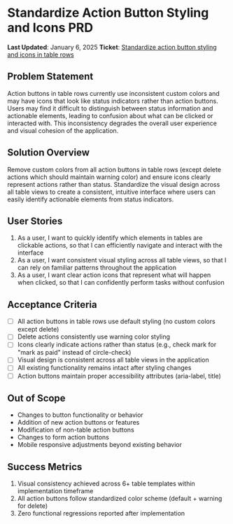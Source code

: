 # Standardize Action Button Styling and Icons PRD

**Last Updated**: January 6, 2025
**Ticket**: [Standardize action button styling and icons in table rows](https://github.com/MarcinOrlowski/pyggy-expense-tracker/issues/12)

## Problem Statement

Action buttons in table rows currently use inconsistent custom colors and may have icons that look like status
indicators rather than action buttons. Users may find it difficult to distinguish between status information and
actionable elements, leading to confusion about what can be clicked or interacted with. This inconsistency degrades
the overall user experience and visual cohesion of the application.

## Solution Overview

Remove custom colors from all action buttons in table rows (except delete actions which should maintain warning
color) and ensure icons clearly represent actions rather than status. Standardize the visual design across all
table views to create a consistent, intuitive interface where users can easily identify actionable elements from
status indicators.

## User Stories

1. As a user, I want to quickly identify which elements in tables are clickable actions, so that I can efficiently
   navigate and interact with the interface
2. As a user, I want consistent visual styling across all table views, so that I can rely on familiar patterns
   throughout the application
3. As a user, I want clear action icons that represent what will happen when clicked, so that I can confidently perform tasks without confusion

## Acceptance Criteria

- [ ] All action buttons in table rows use default styling (no custom colors except delete)
- [ ] Delete actions consistently use warning color styling
- [ ] Icons clearly indicate actions rather than status (e.g., check mark for "mark as paid" instead of circle-check)
- [ ] Visual design is consistent across all table views in the application
- [ ] All existing functionality remains intact after styling changes
- [ ] Action buttons maintain proper accessibility attributes (aria-label, title)

## Out of Scope

- Changes to button functionality or behavior
- Addition of new action buttons or features
- Modification of non-table action buttons
- Changes to form action buttons
- Mobile responsive adjustments beyond existing behavior

## Success Metrics

1. Visual consistency achieved across 6+ table templates within implementation timeframe
2. All action buttons follow standardized color scheme (default + warning for delete)
3. Zero functional regressions reported after implementation
